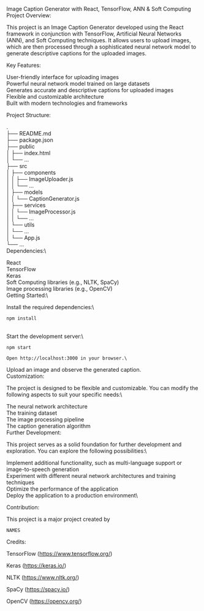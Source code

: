 
Image Caption Generator with React, TensorFlow, ANN & Soft Computing\
Project Overview:

This project is an Image Caption Generator developed using the React framework in conjunction with TensorFlow, Artificial Neural Networks (ANN), and Soft Computing techniques. It allows users to upload images, which are then processed through a sophisticated neural network model to generate descriptive captions for the uploaded images.

Key Features:

User-friendly interface for uploading images\
Powerful neural network model trained on large datasets\
Generates accurate and descriptive captions for uploaded images\
Flexible and customizable architecture\
Built with modern technologies and frameworks

Project Structure:

.\
├── README.md\
├── package.json\
├── public\
│   ├── index.html\
│   └── ...\
├── src\
│   ├── components\
│   │   ├── ImageUploader.js\
│   │   └── ...\
│   ├── models\
│   │   └── CaptionGenerator.js\
│   ├── services\
│   │   └── ImageProcessor.js\
│   │   └── ...\
│   └── utils\
│       └── ...\
│   └── App.js\
└── ...\
Dependencies:\

React\
TensorFlow\
Keras\
Soft Computing libraries (e.g., NLTK, SpaCy)\
Image processing libraries (e.g., OpenCV)\
Getting Started:\

Install the required dependencies:\
```
npm install
```
\
Start the development server:\
```
npm start
```
```
Open http://localhost:3000 in your browser.\
```
Upload an image and observe the generated caption.\
Customization:

The project is designed to be flexible and customizable. You can modify the following aspects to suit your specific needs:\

The neural network architecture\
The training dataset\
The image processing pipeline\
The caption generation algorithm\
Further Development:

This project serves as a solid foundation for further development and exploration. You can explore the following possibilities:\

Implement additional functionality, such as multi-language support or image-to-speech generation\
Experiment with different neural network architectures and training techniques\
Optimize the performance of the application\
Deploy the application to a production environment\

Contribution:

This project is a major project created by

```NAMES```

Credits:

TensorFlow (https://www.tensorflow.org/)

Keras (https://keras.io/)

NLTK (https://www.nltk.org/)

SpaCy (https://spacy.io/)

OpenCV (https://opencv.org/)
